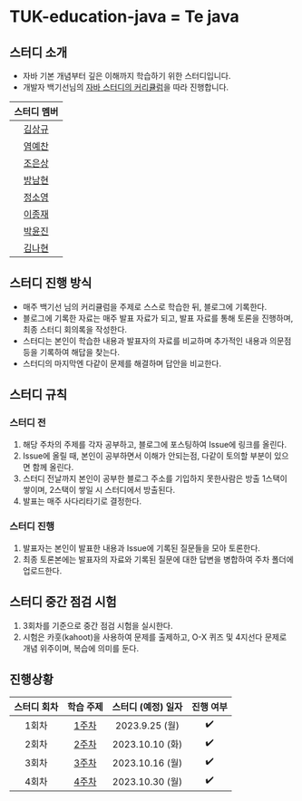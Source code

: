 # TUK-education-java = Te java


## 스터디 소개
 - 자바 기본 개념부터 깊은 이해까지 학습하기 위한 스터디입니다.
 - 개발자 백기선님의 [자바 스터디의 커리큘럼](https://github.com/whiteship/live-study/issues?q=is%3Aissue+is%3Aclosed)을 따라 진행합니다.


| 스터디 멤버 |
| :---: |
| [김상규](https://github.com/ggyu0629) |
| [염예찬](https://github.com/yyechan0602) |
| [조은상](https://github.com/JoEunSang) |
| [방남현](https://github.com/bnh5992) |
| [정소영](https://github.com/abbiddo) |
| [이종재](https://github.com/dlwhdwo37) |
| [박윤진](https://github.com/qkrbswls) |
| [김나현](https://github.com/bluewing0303) |


## 스터디 진행 방식
- 매주 백기선 님의 커리큘럼을 주제로 스스로 학습한 뒤, 블로그에 기록한다.
- 블로그에 기록한 자료는 매주 발표 자료가 되고, 발표 자료를 통해 토론을 진행하며, 최종 스터디 회의록을 작성한다.
- 스터디는 본인이 학습한 내용과 발표자의 자료를 비교하며 추가적인 내용과 의문점 등을 기록하여 해답을 찾는다.
- 스터디의 마지막엔 다같이 문제를 해결하며 답안을 비교한다.


## 스터디 규칙
### 스터디 전
1. 해당 주차의 주제를 각자 공부하고, 블로그에 포스팅하여 Issue에 링크를 올린다.
2. Issue에 올릴 때, 본인이 공부하면서 이해가 안되는점, 다같이 토의할 부분이 있으면 함께 올린다.
3. 스터디 전날까지 본인이 공부한 블로그 주소를 기입하지 못한사람은 방출 1스택이 쌓이며, 2스택이 쌓일 시 스터디에서 방출된다.
4. 발표는 매주 사다리타기로 결정한다.


### 스터디 진행
1. 발표자는 본인이 발표한 내용과 Issue에 기록된 질문들을 모아 토론한다.
2. 최종 토론본에는 발표자의 자료와 기록된 질문에 대한 답변을 병합하여 주차 폴더에 업로드한다.

## 스터디 중간 점검 시험
1. 3회차를 기준으로 중간 점검 시험을 실시한다.
2. 시험은 카훗(kahoot)을 사용하여 문제를 출제하고, O-X 퀴즈 및 4지선다 문제로 개념 위주이며, 복습에 의미를 둔다. 

## 진행상황
| 스터디 회차 | 학습 주제 | 스터디 (예정) 일자 | 진행 여부 |
| :---: | :---: | :---: | :---: |
| 1회차 | [1주차](https://github.com/TUK-education-java/study/issues/1) | 2023.9.25 (월) |✔️|
| 2회차 | [2주차](https://github.com/TUK-education-java/study/issues/3) | 2023.10.10 (화) |✔️|
| 3회차 | [3주차](https://github.com/TUK-education-java/study/issues/6) | 2023.10.16 (월) |✔️|
| 4회차 | [4주차](https://github.com/TUK-education-java/study/issues/8) | 2023.10.30 (월) |✔️|
